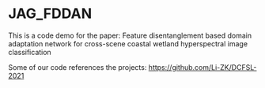 # JAG_FDDAN
This is a code demo for the paper: Feature disentanglement based domain adaptation network for cross-scene coastal wetland hyperspectral image classification

Some of our code references the projects: https://github.com/Li-ZK/DCFSL-2021
